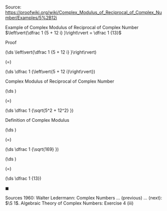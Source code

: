 # 

Source: https://proofwiki.org/wiki/Complex_Modulus_of_Reciprocal_of_Complex_Number/Examples/5%2B12i

Example of Complex Modulus of Reciprocal of Complex Number
$\left\vert{\dfrac 1 {5 + 12 i} }\right\rvert = \dfrac 1 {13}$


Proof













\(\ds \left\vert{\dfrac 1 {5 + 12 i} }\right\rvert\)

\(=\)







\(\ds \dfrac 1 {\left\vert{5 + 12 i}\right\rvert}\)





Complex Modulus of Reciprocal of Complex Number














\(\ds \)

\(=\)







\(\ds \dfrac 1 {\sqrt{5^2 + 12^2} }\)





Definition of Complex Modulus














\(\ds \)

\(=\)







\(\ds \dfrac 1 {\sqrt{169} }\)




















\(\ds \)

\(=\)







\(\ds \dfrac 1 {13}\)









$\blacksquare$


Sources
1960: Walter Ledermann: Complex Numbers ... (previous) ... (next): $\S 1$. Algebraic Theory of Complex Numbers: Exercise $4 \ \text{(iii)}$




